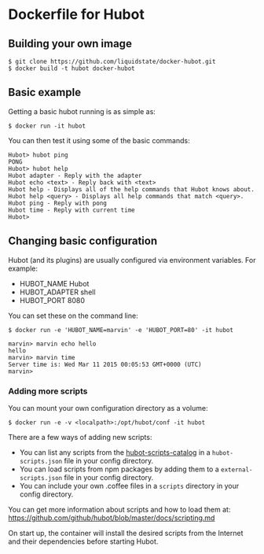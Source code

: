 # Dockerfile for Hubot

## Building your own image
```
$ git clone https://github.com/liquidstate/docker-hubot.git
$ docker build -t hubot docker-hubot
```

## Basic example
Getting a basic hubot running is as simple as:
```
$ docker run -it hubot
```

You can then test it using some of the basic commands:
```
Hubot> hubot ping
PONG
Hubot> hubot help
Hubot adapter - Reply with the adapter
Hubot echo <text> - Reply back with <text>
Hubot help - Displays all of the help commands that Hubot knows about.
Hubot help <query> - Displays all help commands that match <query>.
Hubot ping - Reply with pong
Hubot time - Reply with current time
Hubot>
```

## Changing basic configuration
Hubot (and its plugins) are usually configured via environment variables.  For example:
- HUBOT_NAME Hubot
- HUBOT_ADAPTER shell
- HUBOT_PORT 8080

You can set these on the command line:
```
$ docker run -e 'HUBOT_NAME=marvin' -e 'HUBOT_PORT=80' -it hubot 

marvin> marvin echo hello
hello
marvin> marvin time
Server time is: Wed Mar 11 2015 00:05:53 GMT+0000 (UTC)
marvin>
```

### Adding more scripts
You can mount your own configuration directory as a volume:
```
$ docker run -e -v <localpath>:/opt/hubot/conf -it hubot 
```

There are a few ways of adding new scripts:
* You can list any scripts from the [hubot-scripts-catalog](http://hubot-script-catalog.herokuapp.com/) in a `hubot-scripts.json` file in your config directory.
* You can load scripts from npm packages by adding them to a `external-scripts.json` file in your config directory.
* You can include your own .coffee files in a `scripts` directory in your config directory.

You can get more information about scripts and how to load them at:
https://github.com/github/hubot/blob/master/docs/scripting.md

On start up, the container will install the desired scripts from the Internet and their dependencies before starting Hubot.
